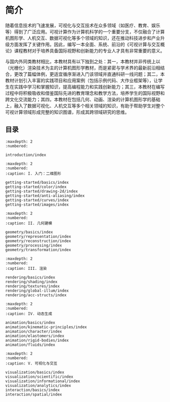 # 简介

随着信息技术的飞速发展，可视化与交互技术在众多领域（如医疗、教育、娱乐等）得到了广泛应用。可视计算作为计算机科学的一个重要分支，不仅融合了计算机图形学、人机交互、数据可视化等多个领域的知识，还在推动科技进步和产业升级方面发挥了关键作用。因此，编写一本全面、系统、前沿的《可视计算与交互概论》课程教材对于培养具备国际视野和创新能力的专业人才具有非常重要的意义。

与国内外同类教材相比，本教材具有以下独到之处：其一，本教材并非传统上以（光栅化）渲染技术为主的计算机图形学教材，而是紧密与学术界的最新前沿相结合，更改了篇幅体例，更适宜循序渐进入门该领域并直通科研一线问题；其二，本教材计划引入丰富的实践项目和应用案例（包括示例代码、大作业框架等），让学生在实践中学习和掌握知识，提高编程能力和实践创新能力；其三，本教材在编写过程中将积极吸收和借鉴国际先进的教育理念和教学方法，培养学生的国际视野和跨文化交流能力；其四，本教材在包括几何、动画、渲染的计算机图形学的基础上，融入了数据可视化、人机交互等多个相关领域的知识，有助于帮助学生对整个可视计算领域形成完整的知识图谱，形成其跨领域研究的思维。

## 目录

```{toctree}
:maxdepth: 2
:numbered:

introduction/index
```

```{toctree}
:maxdepth: 2
:numbered:
:caption: I. 入门：二维图形

getting-started/basics/index
getting-started/color/index
getting-started/drawing-2d/index
getting-started/anti-aliasing/index
getting-started/curves/index
getting-started/images/index
```

```{toctree}
:maxdepth: 2
:numbered:
:caption: II. 几何建模

geometry/basics/index
geometry/representation/index
geometry/reconstruction/index
geometry/processing/index
geometry/transformation/index
```

```{toctree}
:maxdepth: 2
:numbered:
:caption: III. 渲染

rendering/basics/index
rendering/shading/index
rendering/textures/index
rendering/global-illum/index
rendering/acc-structs/index
```

```{toctree}
:maxdepth: 2
:numbered:
:caption: IV. 动态生成

animation/basics/index
animation/kinematic-principles/index
animation/character/index
animation/elastomers/index
animation/rigid-bodies/index
animation/fluids/index
```

```{toctree}
:maxdepth: 2
:numbered:
:caption: V. 可视化与交互

visualization/basics/index
visualization/scientific/index
visualization/informational/index
visualization/analytics/index
interaction/basics/index
interaction/spatial/index
```
